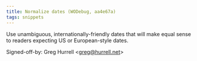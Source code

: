```yaml
---
title: Normalize dates (WODebug, aa4e67a)
tags: snippets
---
```


Use unambiguous, internationally-friendly dates that will make equal sense to readers expecting US or European-style dates.

Signed-off-by: Greg Hurrell &lt;greg@hurrell.net&gt;
